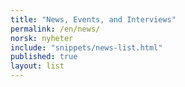 ```yaml
---
title: "News, Events, and Interviews"
permalink: /en/news/
norsk: nyheter
include: "snippets/news-list.html"
published: true
layout: list
---
```

